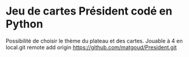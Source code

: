 # Jeu de cartes Président codé en Python

Possibilité de choisir le thème du plateau et des cartes. Jouable à 4 en local.git remote add origin https://github.com/matgoud/President.git
